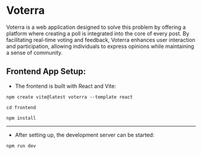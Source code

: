 # **Voterra**
 Voterra is a web application designed to solve this problem by offering a platform where creating a poll is integrated into the core of every post. By facilitating real-time voting and feedback, Voterra enhances user interaction and participation, allowing individuals to express opinions while maintaining a sense of community.
## **Frontend App Setup**:
- The frontend is built with React and Vite:
```
npm create vite@latest voterra --template react
```
```
cd frontend
```
```
npm install
```
<hr>

- After setting up, the development server can be started:
```
npm run dev
```
